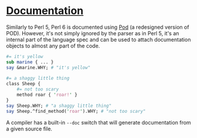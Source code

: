 [1]: https://rosettacode.org/wiki/Documentation

# [Documentation][1]

Similarly to Perl 5, Perl 6 is documented using [Pod](http://perlcabal.org/syn/S26.html) (a redesigned version of POD). However, it's not simply ignored by the parser as in Perl 5, it's an internal part of the language spec and can be used to attach documentation objects to almost any part of the code.

```perl
#= it's yellow
sub marine { ... }
say &marine.WHY; # "it's yellow"
 
#= a shaggy little thing
class Sheep {
    #= not too scary
    method roar { 'roar!' }
}
say Sheep.WHY; # "a shaggy little thing"
say Sheep.^find_method('roar').WHY; # "not too scary"
```


A compiler has a built-in `--doc` switch that will generate documentation from a given source file.